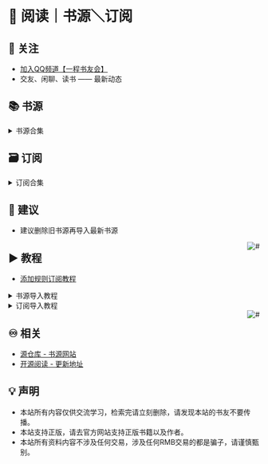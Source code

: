 #  📖 阅读｜书源＼订阅

## 📲 关注
* [加入QQ频道【一程书友会】](https://pd.qq.com/s/h20gb4b3x)
* 交友、闲聊、读书 —— 最新动态

## 📚 书源
<details><summary>书源合集</summary>
[点此一键导入]()<br>
2024年12月？日（星期？）<br>
</details>

## 🗃 订阅
<details><summary>订阅合集</summary>
[点此一键导入]()<br>
2024年12月？日（星期？）<br>
</details>

## 💠 建议
* 建议删除旧书源再导入最新书源

<a href="#readme">
    <img src="https://img.shields.io/badge/-返回顶部-orange.svg" alt="#" align="right">
</a>

## ▶️ 教程
* [添加规则订阅教程](https://b23.tv/RQSlzA2)
<details><summary>书源导入教程</summary>
</details>

<details><summary>订阅导入教程</summary>
</details>

<a href="#readme">
    <img src="https://img.shields.io/badge/-返回顶部-orange.svg" alt="#" align="right">
</a>

## ♾️ 相关
* [源仓库 - 书源网站](http://www.yck2.com/)
* [开源阅读 - 更新地址](https://github.com/gedoor/legado/releases)

## 💡 声明
* 本站所有内容仅供交流学习，检索完请立刻删除，请发现本站的书友不要传播。
* 本站支持正版，请去官方网站支持正版书籍以及作者。
* 本站所有资料内容不涉及任何交易，涉及任何RMB交易的都是骗子，请谨慎甄别。
